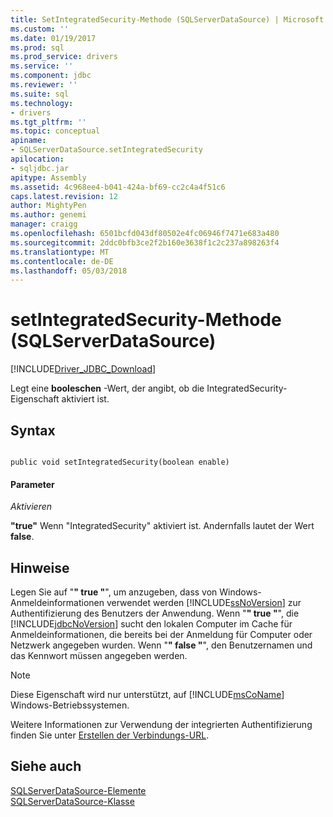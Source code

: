 ```yaml
---
title: SetIntegratedSecurity-Methode (SQLServerDataSource) | Microsoft Docs
ms.custom: ''
ms.date: 01/19/2017
ms.prod: sql
ms.prod_service: drivers
ms.service: ''
ms.component: jdbc
ms.reviewer: ''
ms.suite: sql
ms.technology:
- drivers
ms.tgt_pltfrm: ''
ms.topic: conceptual
apiname:
- SQLServerDataSource.setIntegratedSecurity
apilocation:
- sqljdbc.jar
apitype: Assembly
ms.assetid: 4c968ee4-b041-424a-bf69-cc2c4a4f51c6
caps.latest.revision: 12
author: MightyPen
ms.author: genemi
manager: craigg
ms.openlocfilehash: 6501bcfd043df80502e4fc06946f7471e683a480
ms.sourcegitcommit: 2ddc0bfb3ce2f2b160e3638f1c2c237a898263f4
ms.translationtype: MT
ms.contentlocale: de-DE
ms.lasthandoff: 05/03/2018
---
```

# <a name="setintegratedsecurity-method-sqlserverdatasource"></a>setIntegratedSecurity-Methode (SQLServerDataSource)
[!INCLUDE[Driver_JDBC_Download](../../../includes/driver_jdbc_download.md)]

  Legt eine **booleschen** -Wert, der angibt, ob die IntegratedSecurity-Eigenschaft aktiviert ist.  
  
## <a name="syntax"></a>Syntax  
  
```  
  
public void setIntegratedSecurity(boolean enable)  
```  
  
#### <a name="parameters"></a>Parameter  
 *Aktivieren*  
  
 **"true"** Wenn "IntegratedSecurity" aktiviert ist. Andernfalls lautet der Wert **false**.  
  
## <a name="remarks"></a>Hinweise  
 Legen Sie auf "**" true "**", um anzugeben, dass von Windows-Anmeldeinformationen verwendet werden [!INCLUDE[ssNoVersion](../../../includes/ssnoversion_md.md)] zur Authentifizierung des Benutzers der Anwendung. Wenn "**" true "**", die [!INCLUDE[jdbcNoVersion](../../../includes/jdbcnoversion_md.md)] sucht den lokalen Computer im Cache für Anmeldeinformationen, die bereits bei der Anmeldung für Computer oder Netzwerk angegeben wurden. Wenn "**" false "**", den Benutzernamen und das Kennwort müssen angegeben werden.  
  
> [!NOTE]  
>  Diese Eigenschaft wird nur unterstützt, auf [!INCLUDE[msCoName](../../../includes/msconame_md.md)] Windows-Betriebssystemen.  
  
 Weitere Informationen zur Verwendung der integrierten Authentifizierung finden Sie unter [Erstellen der Verbindungs-URL](../../../connect/jdbc/building-the-connection-url.md).  
  
## <a name="see-also"></a>Siehe auch  
 [SQLServerDataSource-Elemente](../../../connect/jdbc/reference/sqlserverdatasource-members.md)   
 [SQLServerDataSource-Klasse](../../../connect/jdbc/reference/sqlserverdatasource-class.md)  
  
  
